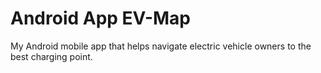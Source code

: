 # Android App EV-Map
My Android mobile app that helps navigate electric vehicle owners to the best charging point.

